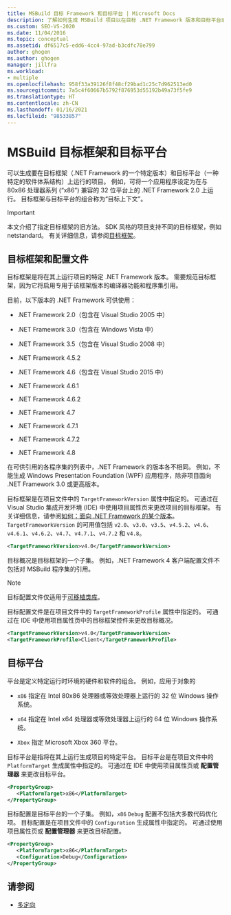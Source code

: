 ```yaml
---
title: MSBuild 目标 Framework 和目标平台 | Microsoft Docs
description: 了解如何生成 MSBuild 项目以在目标 .NET Framework 版本和目标平台或软件体系结构上运行。
ms.custom: SEO-VS-2020
ms.date: 11/04/2016
ms.topic: conceptual
ms.assetid: df6517c5-edd6-4cc4-97ad-b3cdfc78e799
author: ghogen
ms.author: ghogen
manager: jillfra
ms.workload:
- multiple
ms.openlocfilehash: 958f33a39126f8f48cf29bad1c25c7d962513ed0
ms.sourcegitcommit: 7a5c4f60667b5792f876953d55192b49a73f5fe9
ms.translationtype: HT
ms.contentlocale: zh-CN
ms.lasthandoff: 01/16/2021
ms.locfileid: "98533857"
---
```

# <a name="msbuild-target-framework-and-target-platform"></a>MSBuild 目标框架和目标平台

可以生成要在目标框架（.NET Framework 的一个特定版本）和目标平台（一种特定的软件体系结构）上运行的项目。  例如，可将一个应用程序设定为在与 80x86 处理器系列 (“x86”) 兼容的 32 位平台上的 .NET Framework 2.0 上运行。 目标框架与目标平台的组合称为“目标上下文”。

> [!IMPORTANT]
> 本文介绍了指定目标框架的旧方法。 SDK 风格的项目支持不同的目标框架，例如 netstandard。 有关详细信息，请参阅[目标框架](/dotnet/standard/frameworks)。

## <a name="target-framework-and-profile"></a>目标框架和配置文件

 目标框架是将在其上运行项目的特定 .NET Framework 版本。 需要规范目标框架，因为它将启用专用于该框架版本的编译器功能和程序集引用。

 目前，以下版本的 .NET Framework 可供使用：

- .NET Framework 2.0（包含在 Visual Studio 2005 中）

- .NET Framework 3.0（包含在 Windows Vista 中）

- .NET Framework 3.5（包含在 Visual Studio 2008 中）

- .NET Framework 4.5.2

- .NET Framework 4.6（包含在 Visual Studio 2015 中）

- .NET Framework 4.6.1

- .NET Framework 4.6.2

- .NET Framework 4.7

- .NET Framework 4.7.1

- .NET Framework 4.7.2

- .NET Framework 4.8

在可供引用的各程序集的列表中，.NET Framework 的版本各不相同。 例如，不能生成 Windows Presentation Foundation (WPF) 应用程序，除非项目面向 .NET Framework 3.0 或更高版本。

目标框架是在项目文件中的 `TargetFrameworkVersion` 属性中指定的。 可通过在 Visual Studio 集成开发环境 (IDE) 中使用项目属性页来更改项目的目标框架。 有关详细信息，请参阅[如何：面向 .NET Framework 的某个版本](../ide/visual-studio-multi-targeting-overview.md)。 `TargetFrameworkVersion` 的可用值包括 `v2.0`、`v3.0`、`v3.5`、`v4.5.2`、`v4.6`、`v4.6.1`、`v4.6.2`、`v4.7`、`v4.7.1`、`v4.7.2` 和 `v4.8`。

```xml
<TargetFrameworkVersion>v4.0</TargetFrameworkVersion>
```

 目标概况是目标框架的一个子集。 例如，.NET Framework 4 客户端配置文件不包括对 MSBuild 程序集的引用。

 > [!NOTE]
 > 目标配置文件仅适用于[可移植类库](/dotnet/standard/cross-platform/cross-platform-development-with-the-portable-class-library)。

 目标配置文件是在项目文件中的 `TargetFrameworkProfile` 属性中指定的。 可通过在 IDE 中使用项目属性页中的目标框架控件来更改目标概况。

```xml
<TargetFrameworkVersion>v4.0</TargetFrameworkVersion>
<TargetFrameworkProfile>Client</TargetFrameworkProfile>
```

## <a name="target-platform"></a>目标平台

 平台是定义特定运行时环境的硬件和软件的组合。 例如，应用于对象的

- `x86` 指定在 Intel 80x86 处理器或等效处理器上运行的 32 位 Windows 操作系统。

- `x64` 指定在 Intel x64 处理器或等效处理器上运行的 64 位 Windows 操作系统。

- `Xbox` 指定 Microsoft Xbox 360 平台。

目标平台是指将在其上运行生成项目的特定平台。 目标平台是在项目文件中的 `PlatformTarget` 生成属性中指定的。 可通过在 IDE 中使用项目属性页或 **配置管理器** 来更改目标平台。

```xml
<PropertyGroup>
   <PlatformTarget>x86</PlatformTarget>
</PropertyGroup>

```

目标配置是目标平台的一个子集。 例如，`x86` `Debug` 配置不包括大多数代码优化项。 目标配置是在项目文件中的 `Configuration` 生成属性中指定的。 可通过使用项目属性页或 **配置管理器** 来更改目标配置。

```xml
<PropertyGroup>
   <PlatformTarget>x86</PlatformTarget>
   <Configuration>Debug</Configuration>
</PropertyGroup>

```

## <a name="see-also"></a>请参阅

- [多定向](../msbuild/msbuild-multitargeting-overview.md)
